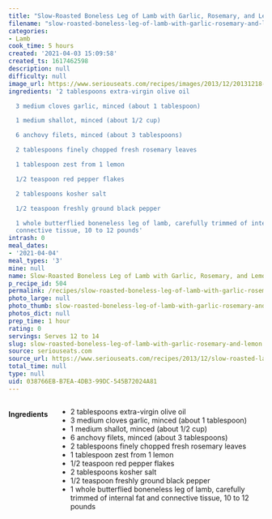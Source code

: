 ```yaml
---
title: "Slow-Roasted Boneless Leg of Lamb with Garlic, Rosemary, and Lemon"
filename: "slow-roasted-boneless-leg-of-lamb-with-garlic-rosemary-and-lemon"
categories:
- Lamb
cook_time: 5 hours
created: '2021-04-03 15:09:58'
created_ts: 1617462598
description: null
difficulty: null
image_url: https://www.seriouseats.com/recipes/images/2013/12/20131218-leg-of-lamb-food-lab-23-200x150.jpg
ingredients: '2 tablespoons extra-virgin olive oil

  3 medium cloves garlic, minced (about 1 tablespoon)

  1 medium shallot, minced (about 1/2 cup)

  6 anchovy filets, minced (about 3 tablespoons)

  2 tablespoons finely chopped fresh rosemary leaves

  1 tablespoon zest from 1 lemon

  1/2 teaspoon red pepper flakes

  2 tablespoons kosher salt

  1/2 teaspoon freshly ground black pepper

  1 whole butterflied boneneless leg of lamb, carefully trimmed of internal fat and
  connective tissue, 10 to 12 pounds'
intrash: 0
meal_dates:
- '2021-04-04'
meal_types: '3'
mine: null
name: Slow-Roasted Boneless Leg of Lamb with Garlic, Rosemary, and Lemon
p_recipe_id: 504
permalink: /recipes/slow-roasted-boneless-leg-of-lamb-with-garlic-rosemary-and-lemon
photo_large: null
photo_thumb: slow-roasted-boneless-leg-of-lamb-with-garlic-rosemary-and-lemon-thumb.jpg
photos_dict: null
prep_time: 1 hour
rating: 0
servings: Serves 12 to 14
slug: slow-roasted-boneless-leg-of-lamb-with-garlic-rosemary-and-lemon
source: seriouseats.com
source_url: https://www.seriouseats.com/recipes/2013/12/slow-roasted-lamb-garlic-anchovy-lemon-rosemary-food-lab-recipe.html
total_time: null
type: null
uid: 038766EB-B7EA-4DB3-99DC-545B72024A81
---
```

<div class="large-8 medium-7 columns" id="writeup">	</div><!-- #writeup -->
</div><!-- #row-one -->
<div class="row" id="row-two">	<div class="medium-4 small-5 columns" id="ingredients"><h4>Ingredients</h4><div class="box box-ingredients content"><ul>
<li>2 tablespoons extra-virgin olive oil</li>
<li>3 medium cloves garlic, minced (about 1 tablespoon)</li>
<li>1 medium shallot, minced (about 1/2 cup)</li>
<li>6 anchovy filets, minced (about 3 tablespoons)</li>
<li>2 tablespoons finely chopped fresh rosemary leaves</li>
<li>1 tablespoon zest from 1 lemon</li>
<li>1/2 teaspoon red pepper flakes</li>
<li>2 tablespoons kosher salt</li>
<li>1/2 teaspoon freshly ground black pepper</li>
<li>1 whole butterflied boneneless leg of lamb, carefully trimmed of internal fat and connective tissue, 10 to 12 pounds</li>
</ul>
</div>	</div>	<div class="medium-6 small-7 columns" id="directions">	</div>